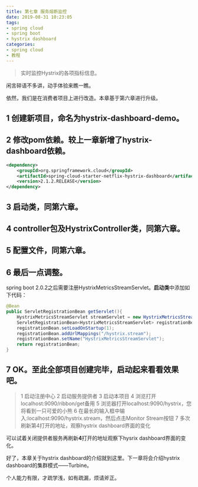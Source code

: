 ```yaml
---
title: 第七章 服务熔断监控
date: 2019-08-31 10:23:05
tags: 
- spring cloud
- spring boot
- hystrix dashboard
categories:
- spring cloud
- 教程
---
```


> 实时监控Hystrix的各项指标信息。

闲言碎语不多讲，动手体验来瞧一瞧。

依然，我们是在消费者项目上进行改造。本章基于第六章进行升级。

## 1 创建新项目，命名为hystrix-dashboard-demo。
## 2 修改pom依赖。较上一章新增了hystrix-dashboard依赖。
```xml
<dependency>
    <groupId>org.springframework.cloud</groupId>
    <artifactId>spring-cloud-starter-netflix-hystrix-dashboard</artifactId>
    <version>2.1.2.RELEASE</version>
</dependency>
```
## 3 启动类，同第六章。

## 4 controller包及HystrixController类，同第六章。

## 5 配置文件，同第六章。

## 6 最后一点调整。
spring boot 2.0.2之后需要注册HystrixMetricsStreamServlet。**启动类**中添加如下代码：
``` java
@Bean
public ServletRegistrationBean getServlet(){
    HystrixMetricsStreamServlet streamServlet = new HystrixMetricsStreamServlet();
    ServletRegistrationBean<HystrixMetricsStreamServlet> registrationBean = new ServletRegistrationBean<>(streamServlet);
    registrationBean.setLoadOnStartup(1);
    registrationBean.addUrlMappings("/hystrix.stream");
    registrationBean.setName("HystrixMetricsStreamServlet");
    return registrationBean;
}
```
## 7 OK。至此全部项目创建完毕，启动起来看看效果吧。

> 1 启动注册中心
> 2 启动服务提供者
> 3 启动本项目
> 4 浏览打开localhost:9090/ribbon/get备用
> 5 浏览器打开localhost:9090/hystrix，您将看到一只可爱的小熊
> 6 在最长的输入框中输入:localhost:9090/hystrix.stream，然后点击Monitor Stream按钮
> 7 多次刷新第4打开的地址，观察hystrix dashboard界面的变化

可以试着关闭提供者服务再刷新**4**打开的地址观察下hysrix dashboard界面的变化。

好了，本章关于hystrix dashboard的介绍就到这里。下一章将会介绍hystrix dashboard的集群模式——Turbine。

个人能力有限，才疏学浅，如有疏漏，烦请斧正。